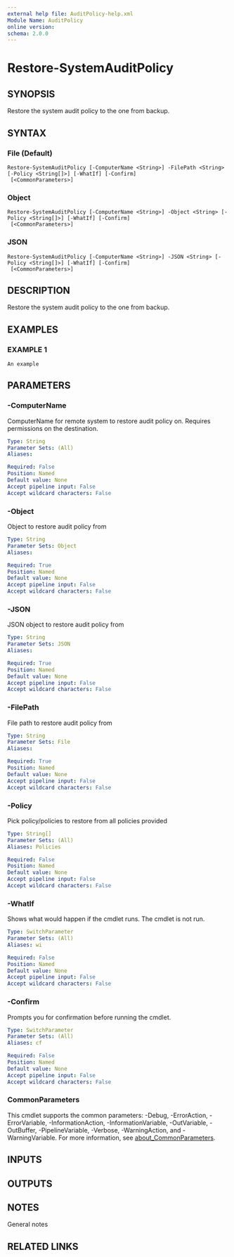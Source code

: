 ```yaml
---
external help file: AuditPolicy-help.xml
Module Name: AuditPolicy
online version:
schema: 2.0.0
---
```


# Restore-SystemAuditPolicy

## SYNOPSIS
Restore the system audit policy to the one from backup.

## SYNTAX

### File (Default)
```
Restore-SystemAuditPolicy [-ComputerName <String>] -FilePath <String> [-Policy <String[]>] [-WhatIf] [-Confirm]
 [<CommonParameters>]
```

### Object
```
Restore-SystemAuditPolicy [-ComputerName <String>] -Object <String> [-Policy <String[]>] [-WhatIf] [-Confirm]
 [<CommonParameters>]
```

### JSON
```
Restore-SystemAuditPolicy [-ComputerName <String>] -JSON <String> [-Policy <String[]>] [-WhatIf] [-Confirm]
 [<CommonParameters>]
```

## DESCRIPTION
Restore the system audit policy to the one from backup.

## EXAMPLES

### EXAMPLE 1
```
An example
```

## PARAMETERS

### -ComputerName
ComputerName for remote system to restore audit policy on.
Requires permissions on the destination.

```yaml
Type: String
Parameter Sets: (All)
Aliases:

Required: False
Position: Named
Default value: None
Accept pipeline input: False
Accept wildcard characters: False
```

### -Object
Object to restore audit policy from

```yaml
Type: String
Parameter Sets: Object
Aliases:

Required: True
Position: Named
Default value: None
Accept pipeline input: False
Accept wildcard characters: False
```

### -JSON
JSON object to restore audit policy from

```yaml
Type: String
Parameter Sets: JSON
Aliases:

Required: True
Position: Named
Default value: None
Accept pipeline input: False
Accept wildcard characters: False
```

### -FilePath
File path to restore audit policy from

```yaml
Type: String
Parameter Sets: File
Aliases:

Required: True
Position: Named
Default value: None
Accept pipeline input: False
Accept wildcard characters: False
```

### -Policy
Pick policy/policies to restore from all policies provided

```yaml
Type: String[]
Parameter Sets: (All)
Aliases: Policies

Required: False
Position: Named
Default value: None
Accept pipeline input: False
Accept wildcard characters: False
```

### -WhatIf
Shows what would happen if the cmdlet runs.
The cmdlet is not run.

```yaml
Type: SwitchParameter
Parameter Sets: (All)
Aliases: wi

Required: False
Position: Named
Default value: None
Accept pipeline input: False
Accept wildcard characters: False
```

### -Confirm
Prompts you for confirmation before running the cmdlet.

```yaml
Type: SwitchParameter
Parameter Sets: (All)
Aliases: cf

Required: False
Position: Named
Default value: None
Accept pipeline input: False
Accept wildcard characters: False
```

### CommonParameters
This cmdlet supports the common parameters: -Debug, -ErrorAction, -ErrorVariable, -InformationAction, -InformationVariable, -OutVariable, -OutBuffer, -PipelineVariable, -Verbose, -WarningAction, and -WarningVariable. For more information, see [about_CommonParameters](http://go.microsoft.com/fwlink/?LinkID=113216).

## INPUTS

## OUTPUTS

## NOTES
General notes

## RELATED LINKS
